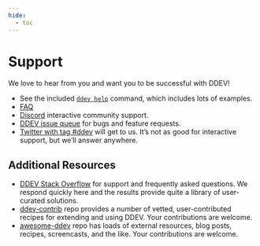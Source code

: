 ```yaml
---
hide:
  - toc
---
```


# Support

We love to hear from you and want you to be successful with DDEV!

* See the included [`ddev help`](./usage/commands.md#help) command, which includes lots of examples.
* [FAQ](./usage/faq.md)
* [Discord](https://discord.gg/hCZFfAMc5k) interactive community support.
* [DDEV issue queue](https://github.com/drud/ddev/issues) for bugs and feature requests.
* [Twitter with tag #ddev](https://twitter.com/search?q=%23ddev&src=typd&f=live) will get to us. It’s not as good for interactive support, but we’ll answer anywhere.

## Additional Resources

* [DDEV Stack Overflow](https://stackoverflow.com/questions/tagged/ddev) for support and frequently asked questions. We respond quickly here and the results provide quite a library of user-curated solutions.
* [ddev-contrib](https://github.com/drud/ddev-contrib) repo provides a number of vetted, user-contributed recipes for extending and using DDEV. Your contributions are welcome.
* [awesome-ddev](https://github.com/drud/awesome-ddev) repo has loads of external resources, blog posts, recipes, screencasts, and the like. Your contributions are welcome.
